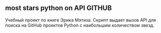 ## most stars python on API GITHUB


Учебный проект по книге Эрика Мэтиза. Скрипт выдает вызов API для поиска на GitHub проектов Python с наибольшим количеством звезд.